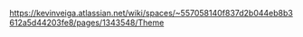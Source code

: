 https://kevinveiga.atlassian.net/wiki/spaces/~557058140f837d2b044eb8b3612a5d44203fe8/pages/1343548/Theme
